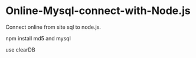 # Online-Mysql-connect-with-Node.js
Connect online from site sql to node.js.

npm install md5 and mysql

use clearDB
